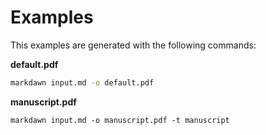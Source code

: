 # Examples

This examples are generated with the following commands:

**default.pdf**
````bash
markdawn input.md -o default.pdf 
````

**manuscript.pdf**
````
markdawn input.md -o manuscript.pdf -t manuscript
````

